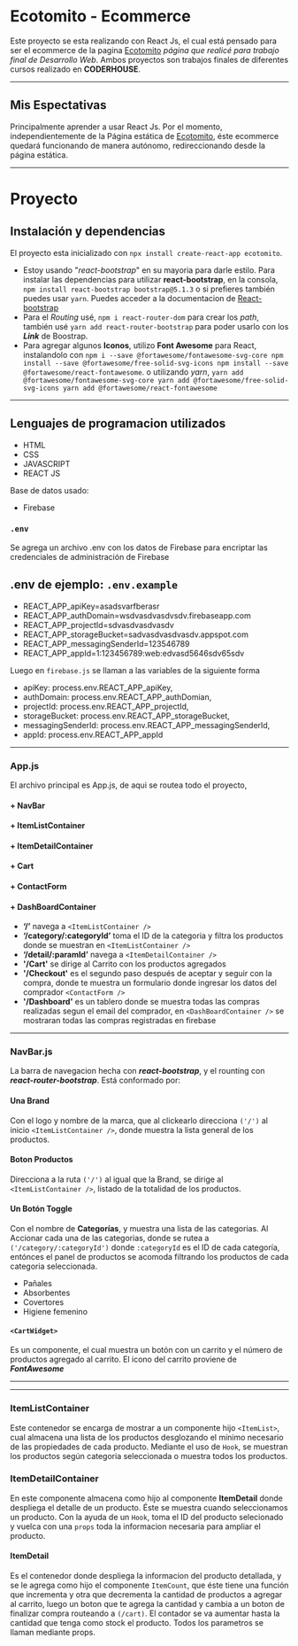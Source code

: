 # Ecotomito - Ecommerce

Este proyecto se esta realizando con React Js, el cual está pensado para ser el ecommerce de la pagina [Ecotomito](https://ecotomito.com.ar) *página que realicé para trabajo final de Desarrollo Web*.
Ambos proyectos son trabajos finales de diferentes cursos realizado en **CODERHOUSE**.

___

## Mis Espectativas

Principalmente aprender a usar React Js. Por el momento, independientemente de la Página estática de [Ecotomito](https://ecotomito.com.ar), éste ecommerce quedará funcionando de manera autónomo, redireccionando desde la página estática.

___

# Proyecto

## Instalación y dependencias

El proyecto esta inicializado con `npx install create-react-app ecotomito`.

+ Estoy usando "*react-bootstrap*" en su mayoria para darle estilo. Para instalar las dependencias para utilizar **react-bootstrap**, en la consola, `npm install react-bootstrap bootstrap@5.1.3` o si prefieres también puedes usar `yarn`. Puedes acceder a la documentacion de [React-bootstrap](https://react-bootstrap.github.io/)
+ Para el *Routing* usé, `npm i react-router-dom` para crear los *path*, también usé `yarn add react-router-bootstrap` para poder usarlo con los ***Link*** de Boostrap.
+ Para agregar algunos **Iconos**, utilizo **Font Awesome** para React, instalandolo con `npm i --save @fortawesome/fontawesome-svg-core
  npm install --save @fortawesome/free-solid-svg-icons
  npm install --save @fortawesome/react-fontawesome`. o utilizando *yarn*, `yarn add @fortawesome/fontawesome-svg-core
  yarn add @fortawesome/free-solid-svg-icons
  yarn add @fortawesome/react-fontawesome`

___

## Lenguajes de programacion utilizados
 - HTML
 - CSS
 - JAVASCRIPT
 - REACT JS

 Base de datos usado:

 - Firebase

 ### `.env`
 Se agrega un archivo .env con los datos de Firebase para encriptar las credenciales de administración de Firebase

 ## .env de ejemplo: `.env.example`

-   REACT_APP_apiKey=asadsvarfberasr
-   REACT_APP_authDomain=wsdvasdvasdvsdv.firebaseapp.com
-   REACT_APP_projectId=sdvasdvasdvasdv
-   REACT_APP_storageBucket=sadvasdvasdvasdv.appspot.com
-   REACT_APP_messagingSenderId=123546789
-   REACT_APP_appId=1:123456789:web:edvasd5646sdv65sdv

Luego en `firebase.js` se llaman a las variables de la siguiente forma

-   apiKey: process.env.REACT_APP_apiKey,
-   authDomain: process.env.REACT_APP_authDomian,
-   projectId: process.env.REACT_APP_projectId,
-   storageBucket: process.env.REACT_APP_storageBucket,
-   messagingSenderId: process.env.REACT_APP_messagingSenderId,
-   appId: process.env.REACT_APP_appId
 ___

### App.js

El archivo principal es App.js, de aqui se routea todo el proyecto,

#### + NavBar
#### + ItemListContainer
#### + ItemDetailContainer
#### + Cart
#### + ContactForm
#### + DashBoardContainer

+ **‘/’** navega a `<ItemListContainer />`
+ **‘/category/:categoryId’** toma el ID de la categoria y filtra los productos donde se muestran en  `<ItemListContainer />`
+ **‘/detail/:paramId’** navega a `<ItemDetailContainer />`
+ **'/Cart'** se dirige al Carrito con los productos agregados
+ **'/Checkout'** es el segundo paso después de aceptar y seguir con la compra, donde te muestra un formulario donde ingresar los datos del comprador `<ContactForm />`
+ **'/Dashboard'** es un tablero donde se muestra todas las compras realizadas segun el email del comprador, en `<DashBoardContainer />` se mostraran todas las compras registradas en firebase


___

### NavBar.js

La barra de navegacion hecha con ***react-bootstrap***, y el rounting con ***react-router-bootstrap***. Está conformado por:

#### Una Brand
Con el logo y nombre de la marca, que al clickearlo direcciona `('/')` al inicio `<ItemListContainer />`, donde muestra la lista general de los productos.

#### Boton Productos
Direcciona a la ruta `('/')` al igual que la Brand, se dirige al `<ItemListContainer />`, listado de la totalidad de los productos.

#### Un Botón Toggle
Con el nombre de **Categorías**, y muestra una lista de las categorias. Al Accionar cada una de las categorias, donde se rutea a `('/category/:categoryId')` donde `:categoryId` es el ID de cada categoría, entónces el panel de productos se acomoda filtrando los productos de cada categoria seleccionada.

+ Pañales
+ Absorbentes
+ Covertores
+ Higiene femenino

#### `<CartWidget>`
Es un componente, el cual muestra un botón con un carrito y el número de productos agregado al carrito. El icono del carrito proviene de ***FontAwesome***

___


___
### ItemListContainer

Este contenedor se encarga de mostrar a un componente hijo `<ItemList>`, cual almacena una lista de los productos desglozando el mínimo necesario de las propiedades de cada producto. Mediante el uso de `Hook`, se muestran los productos según categoria seleccionada o muestra todos los productos.

### ItemDetailContainer

En este componente almacena como hijo al componente **ItemDetail** donde despliega el detalle de un producto. Éste se muestra cuando seleccionamos un producto. Con la ayuda de un `Hook`, toma el ID del producto selecionado y vuelca con una `props` toda la informacion necesaria para ampliar el producto.

#### ItemDetail

Es el contenedor donde despliega la informacion del producto detallada, y se le agrega como hijo el componente `ItemCount`, que éste tiene una función que incrementa y otra que decrementa la cantidad de productos a agregar al carrito, luego un boton que te agrega la cantidad y cambia a un boton de finalizar compra routeando a `(/cart)`. El contador se va aumentar hasta la cantidad que tenga como stock el producto. Todos los parametros se llaman mediante props.